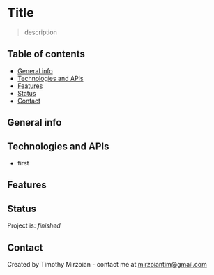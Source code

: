 # Title
> description

## Table of contents
* [General info](#general-info)
* [Technologies and APIs](#technologies-and-apis)
* [Features](#features)
* [Status](#status)
* [Contact](#contact)

## General info


## Technologies and APIs
* first

## Features

## Status
Project is: _finished_

## Contact
Created by Timothy Mirzoian - contact me at mirzoiantim@gmail.com
